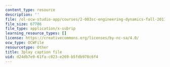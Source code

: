 ```yaml
---
content_type: resource
description: ''
file: /ol-ocw-studio-app/courses/2-003sc-engineering-dynamics-fall-2011/d24db7e961fac023e269b5fdb978c6f4_jROTMB142T0.srt
file_size: 67786
file_type: application/x-subrip
learning_resource_types: []
license: https://creativecommons.org/licenses/by-nc-sa/4.0/
ocw_type: OCWFile
resourcetype: Other
title: 3play caption file
uid: d24db7e9-61fa-c023-e269-b5fdb978c6f4
---
```

